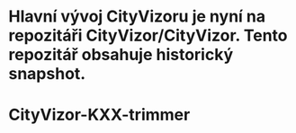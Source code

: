 # Hlavní vývoj CityVizoru je nyní na repozitáři CityVizor/CityVizor. Tento repozitář obsahuje historický snapshot.

# CityVizor-KXX-trimmer
